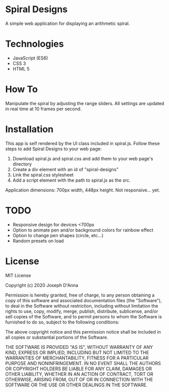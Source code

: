 # Spiral Designs 
A simple web application for displaying an arithmetic spiral. 

# Technologies
- JavaScript (ES6)
- CSS 3
- HTML 5

# How To
Manipulate the spiral by adjusting the range sliders. 
All settings are updated in real time at 10 frames per second. 

# Installation
This app is self rendered by the UI class included in spiral.js.
Follow these steps to add Spiral Designs to your web page:

1. Download spiral.js and spiral.css and add them to your web page's directory
2. Create a div element with an id of "spiral-designs"
3. Link the spiral.css stylesheet
4. Add a script element with the path to spiral.js as the src.

Application dimensions: 700px width, 448px height. Not responsive... yet.

# TODO
- Responsive design for devices <700px
- Option to animate pen and/or background colors for rainbow effect
- Option to change pen shapes (circle, etc...)
- Random presets on load


# License
MIT License

Copyright (c) 2020 Joseph D'Anna

Permission is hereby granted, free of charge, to any person obtaining a copy
of this software and associated documentation files (the "Software"), to deal
in the Software without restriction, including without limitation the rights
to use, copy, modify, merge, publish, distribute, sublicense, and/or sell
copies of the Software, and to permit persons to whom the Software is
furnished to do so, subject to the following conditions:

The above copyright notice and this permission notice shall be included in all
copies or substantial portions of the Software.

THE SOFTWARE IS PROVIDED "AS IS", WITHOUT WARRANTY OF ANY KIND, EXPRESS OR
IMPLIED, INCLUDING BUT NOT LIMITED TO THE WARRANTIES OF MERCHANTABILITY,
FITNESS FOR A PARTICULAR PURPOSE AND NONINFRINGEMENT. IN NO EVENT SHALL THE
AUTHORS OR COPYRIGHT HOLDERS BE LIABLE FOR ANY CLAIM, DAMAGES OR OTHER
LIABILITY, WHETHER IN AN ACTION OF CONTRACT, TORT OR OTHERWISE, ARISING FROM,
OUT OF OR IN CONNECTION WITH THE SOFTWARE OR THE USE OR OTHER DEALINGS IN THE
SOFTWARE.